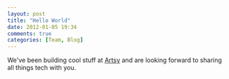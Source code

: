 ```yaml
---
layout: post
title: "Hello World"
date: 2012-01-05 19:34
comments: true
categories: [Team, Blog]
---
```

We've been building cool stuff at [Artsy](http://artsy.net) and are looking forward to sharing all things tech with you.
